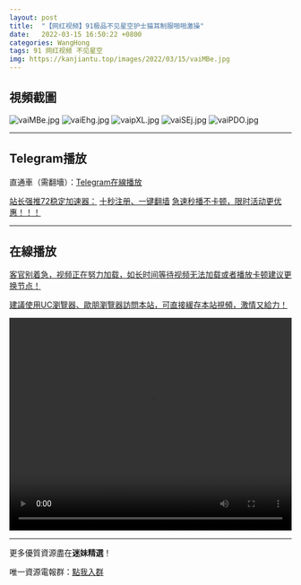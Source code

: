 ```yaml
---
layout: post
title:  "【网红视频】91极品不见星空护士猫耳制服啪啪激操"
date:   2022-03-15 16:50:22 +0800
categories: WangHong
tags: 91 网红视频 不见星空
img: https://kanjiantu.top/images/2022/03/15/vaiMBe.jpg
---
```



## 視頻截圖
![vaiMBe.jpg](https://kanjiantu.top/images/2022/03/15/vaiMBe.jpg)
![vaiEhg.jpg](https://kanjiantu.top/images/2022/03/15/vaiEhg.jpg)
![vaipXL.jpg](https://kanjiantu.top/images/2022/03/15/vaipXL.jpg)
![vaiSEj.jpg](https://kanjiantu.top/images/2022/03/15/vaiSEj.jpg)
![vaiPDO.jpg](https://kanjiantu.top/images/2022/03/15/vaiPDO.jpg)

* * *
## Telegram播放

直通車（需翻墻）：[Telegram在線播放](https://t.me/mimeijingxuan/45)

<u>站长强推72稳定加速器：</u> [十秒注册、一键翻墙](https://www.mimei.blog/skip/vpn.html)
<u>急速秒播不卡顿，限时活动更优惠！！！</u>
* * *
## 在線播放
<u>客官别着急，视频正在努力加载，如长时间等待视频无法加载或者播放卡顿建议更换节点！</u>

<u>建議使用UC瀏覽器、歐朋瀏覽器訪問本站，可直接緩存本站視頻，激情又給力！</u>
<center><video src="https://cdn.publer.io/uploads/videos/624498c9db27977586aabe2e/881a2af3e8b7e297b67c705c8e3743db.mp4" width="100%" height="380px"  controls="controls"></video></center>

* * *
更多優質資源盡在**迷妹精選**！

唯一資源電報群：[點我入群](https://t.me/mimeijingxuan)


